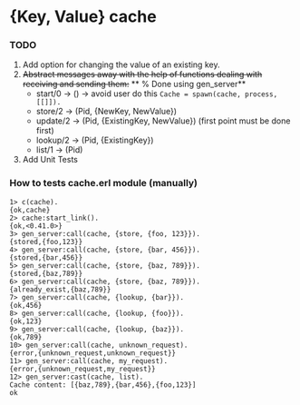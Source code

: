 # {Key, Value} cache
### TODO
1. Add option for changing the value of an existing key.
2. ~~Abstract messages away with the help of functions dealing with receiving and sending them:~~ ** % Done using gen_server**
      * start/0 -> () -> avoid user do this `Cache = spawn(cache, process, [[]]).`
      * store/2 -> (Pid, {NewKey, NewValue})
      * update/2 -> (Pid, {ExistingKey, NewValue}) (first point must be done first)
      * lookup/2 -> (Pid, {ExistingKey})
      * list/1 -> (Pid)
3. Add Unit Tests

### How to tests cache.erl module (manually)
```
1> c(cache).
{ok,cache}
2> cache:start_link().
{ok,<0.41.0>}
3> gen_server:call(cache, {store, {foo, 123}}).
{stored,{foo,123}}
4> gen_server:call(cache, {store, {bar, 456}}).
{stored,{bar,456}}
5> gen_server:call(cache, {store, {baz, 789}}).
{stored,{baz,789}}
6> gen_server:call(cache, {store, {baz, 789}}).
{already_exist,{baz,789}}
7> gen_server:call(cache, {lookup, {bar}}).
{ok,456}
8> gen_server:call(cache, {lookup, {foo}}).
{ok,123}
9> gen_server:call(cache, {lookup, {baz}}).
{ok,789}
10> gen_server:call(cache, unknown_request).
{error,{unknown_request,unknown_request}}
11> gen_server:call(cache, my_request).
{error,{unknown_request,my_request}}
12> gen_server:cast(cache, list).
Cache content: [{baz,789},{bar,456},{foo,123}]
ok
```
